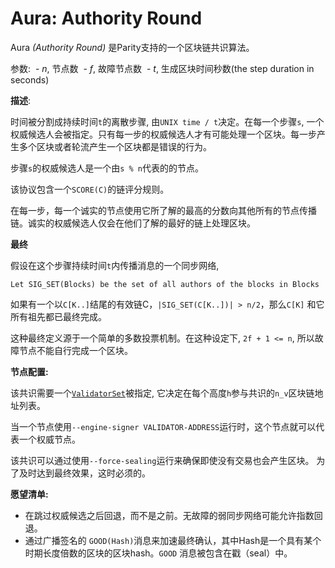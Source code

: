 # Aura: Authority Round

Aura _(Authority Round)_ 是Parity支持的一个区块链共识算法。

参数:
  - _n_, 节点数
  - _f_, 故障节点数
  - _t_, 生成区块时间秒数(the step duration in seconds)

**描述**:

时间被分割成持续时间`t`的离散步骤, 由`UNIX time / t`决定。在每一个步骤`s`, 一个权威候选人会被指定。只有每一步的权威候选人才有可能处理一个区块。每一步产生多个区块或者轮流产生一个区块都是错误的行为。

步骤`s`的权威候选人是一个由`s % n`代表的的节点。

该协议包含一个`SCORE(C)`的链评分规则。

在每一步，每一个诚实的节点使用它所了解的最高的分数向其他所有的节点传播链。诚实的权威候选人仅会在他们了解的最好的链上处理区块。

**最终**

假设在这个步骤持续时间`t`内传播消息的一个同步网络,

`Let SIG_SET(Blocks) be the set of all authors of the blocks in Blocks`

如果有一个以`C[K..]`结尾的有效链C，`|SIG_SET(C[K..])| > n/2`，那么`C[K]` 和它所有祖先都已最终完成。

这种最终定义源于一个简单的多数投票机制。在这种设定下, `2f + 1 <= n`, 所以故障节点不能自行完成一个区块。

**节点配置:**

该共识需要一个[`ValidatorSet`](Validator-Set.md)被指定, 它决定在每个高度`h`参与共识的`n_v`区块链地址列表。

当一个节点使用`--engine-signer VALIDATOR-ADDRESS`运行时，这个节点就可以代表一个权威节点。

该共识可以通过使用`--force-sealing`运行来确保即使没有交易也会产生区块。 为了及时达到最终效果，这时必须的。

**愿望清单:**

- 在跳过权威候选之后回退，而不是之前。无故障的弱同步网络可能允许指数回退。
- 通过广播签名的 `GOOD(Hash)`消息来加速最终确认，其中Hash是一个具有某个时期长度倍数的区块的区块hash。`GOOD` 消息被包含在戳（seal）中。
